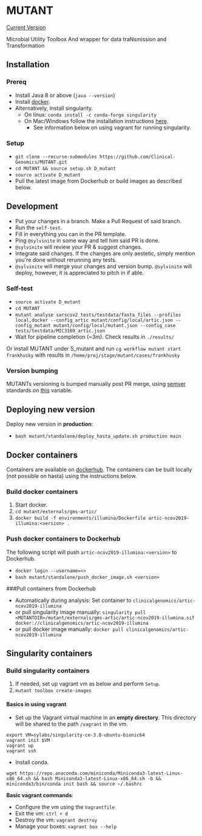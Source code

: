 # MUTANT
[Current Version](https://github.com/Clinical-Genomics/MUTANT/blob/main/mutant/__init__.py#L5)

Microbial Utility Toolbox And wrapper for data traNsmission and Transformation

## Installation

### Prereq
* Install Java 8 or above (`java --version`)
* Install [docker](https://www.docker.com/).
* Alternatively, install singularity. 
  * On linux: `conda install -c conda-forge singularity`
  * On Mac/Windows follow the installation instructions [here](https://sylabs.io/guides/3.7/admin-guide/installation.html#installation-on-windows-or-mac).
    * See information below on using vagrant for running singularity.

### Setup
* `git clone --recurse-submodules https://github.com/Clinical-Genomics/MUTANT.git`
* `cd MUTANT && source setup.sh D_mutant`
* `source activate D_mutant`
* Pull the latest image from Dockerhub or build images as described below.

## Development
* Put your changes in a branch. Make a Pull Request of said branch.
* Run the `self-test`.
* Fill in everything you can in the PR template.
* Ping `@sylvinite` in some way and tell him said PR is done.
* `@sylvinite` will review your PR & suggest changes.
* Integrate said changes. If the changes are only aestetic, simply mention you're done without rerunning any tests.
* `@sylvinite` will merge your changes and version bump. `@sylvinite` will deploy, 
  however, it is appreciated to pitch in if able.

### Self-test
* `source activate D_mutant`
* `cd MUTANT`
* `mutant analyse sarscov2 tests/testdata/fasta_files --profiles local,docker --config_artic mutant/config/local/artic.json --config_mutant mutant/config/local/mutant.json --config_case tests/testdata/MIC3109_artic.json` 
* Wait for pipeline completion (~3m). Check results in `./results/` 

Or install MUTANT under S_mutant and run `cg workflow mutant start frankhusky` with results in `/home/proj/stage/mutant/cases/frankhusky`

### Version bumping
MUTANTs versioning is bumped manually post PR merge, using [semver](https://semver.org/) standards on [this](https://github.com/Clinical-Genomics/MUTANT/blob/main/mutant/__init__.py#L3) variable.

## Deploying new version
Deploy new version in **production**:
* `bash mutant/standalone/deploy_hasta_update.sh production main`

## Docker containers
Containers are available on [dockerhub](https://hub.docker.com/r/clinicalgenomics/artic-ncov2019-illumina). 
The containers can be built locally (not possible on hasta) using the instructions below.

### Build docker containers
1. Start docker.
2. `cd mutant/externals/gms-artic/`
3. `docker build -f environments/illumina/Dockerfile artic-ncov2019-illumina:<version> .`

### Push docker containers to Dockerhub
The following script will push `artic-ncov2019-illumina:<version>` to Dockerhub.
* `docker login --username=<>`
* `bash mutant/standalone/push_docker_image.sh <version>`

###Pull containers from Dockerhub
* Automatically during analysis: Set container to `clinicalgenomics/artic-ncov2019-illumina`
* or pull singularity image manually: `singularity pull <MUTANTDIR>/mutant/externals/gms-artic/artic-ncov2019-illumina.sif docker://clinicalgenomics/artic-ncov2019-illumina`
* or pull docker image manually: `docker pull clinicalgenomics/artic-ncov2019-illumina`

## Singularity containers

### Build singularity containers
1. If needed, set up vagrant vm as below and perform `Setup`.
2. `mutant toolbox create-images`

#### Basics in using vagrant
* Set up the Vagrant virtual machine in an **empty directory**. This directory will be shared to the path `/vagrant` in the vm.
```
export VM=sylabs/singularity-ce-3.8-ubuntu-bionic64
vagrant init $VM
vagrant up
vagrant ssh
```
* Install conda.
```
wget https://repo.anaconda.com/miniconda/Miniconda3-latest-Linux-x86_64.sh && bash Miniconda3-latest-Linux-x86_64.sh -b && miniconda3/bin/conda init bash && source ~/.bashrc
```
**Basic vagrant commands**:
* Configure the vm using the `Vagrantfile`
* Exit the vm: `ctrl + d`
* Destroy the vm: `vagrant destroy`
* Manage your boxes: `vagrant box --help`